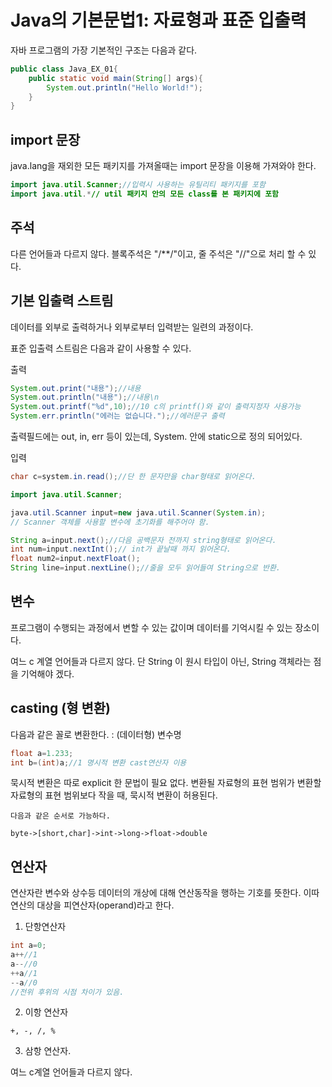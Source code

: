 # Java의 기본문법1: 자료형과 표준 입출력

자바 프로그램의 가장 기본적인 구조는 다음과 같다. 

```java
public class Java_EX_01{
    public static void main(String[] args){
        System.out.println("Hello World!");
    }
}
```
## import 문장
java.lang을 재외한 모든 패키지를 가져올때는 import 문장을 이용해 가져와야 한다. 
```java
import java.util.Scanner;//입력시 사용하는 유틸리티 패키지를 포함
import java.util.*// util 패키지 안의 모든 class를 본 패키지에 포함
```

## 주석 
다른 언어들과 다르지 않다. 블록주석은 "/**/"이고, 줄 주석은 "//"으로 처리 할 수 있다. 

## 기본 입출력 스트림

데이터를 외부로 출력하거나 외부로부터 입력받는 일련의 과정이다. 

표준 입출력 스트림은 다음과 같이 사용할 수 있다. 

출력
```java
System.out.print("내용");//내용
System.out.println("내용");//내용\n
System.out.printf("%d",10);//10 c의 printf()와 같이 출력지정자 사용가능 
System.err.println("에러는 없습니다.");//에러문구 출력
```
출력필드에는 out, in, err 등이 있는데, System. 안에 static으로 정의 되어있다. 



입력
```java
char c=system.in.read();//단 한 문자만을 char형태로 읽어온다.

import java.util.Scanner;

java.util.Scanner input=new java.util.Scanner(System.in);
// Scanner 객체를 사용할 변수에 초기화를 해주어야 함.

String a=input.next();//다음 공백문자 전까지 string형태로 읽어온다.
int num=input.nextInt();// int가 끝날때 까지 읽어온다. 
float num2=input.nextFloat();
String line=input.nextLine();//줄을 모두 읽어들여 String으로 반환.
```

## 변수
프로그램이 수행되는 과정에서 변할 수 있는 값이며 데이터를 기억시킬 수 있는 장소이다. 

여느 c 계열 언어들과 다르지 않다. 단 String 이 원시 타입이 아닌, String 객체라는 점을 기억해야 겠다. 

## casting (형 변환)

다음과 같은 꼴로 변환한다. : 
(데이터형) 변수명
```java
float a=1.233;
int b=(int)a;//1 명시적 변환 cast연산자 이용
```
묵시적 변환은 따로 explicit 한 문법이 필요 없다. 변환될 자료형의 표현 범위가 변환할 자료형의 표현 범위보다 작을 때, 묵시적 변환이 허용된다. 

    다음과 같은 순서로 가능하다. 
         
    byte->[short,char]->int->long->float->double

## 연산자 

연산자란 변수와 상수등 데이터의 개상에 대해 연산동작을 행하는 기호를 뜻한다. 이따 연산의 대상을 피연산자(operand)라고 한다. 

1. 단항연산자
```java
int a=0;
a++//1
a--//0
++a//1
--a//0
//전위 후위의 시점 차이가 있음.
```
2. 이항 연산자
```
+, -, /, %
```
3. 삼항 연산자.

여느 c계열 언어들과 다르지 않다. 




